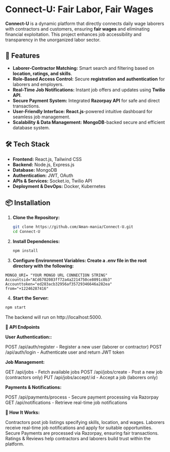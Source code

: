 # Connect-U: Fair Labor, Fair Wages

**Connect-U** is a dynamic platform that directly connects daily wage laborers with contractors and customers, ensuring **fair wages** and eliminating financial exploitation. This project enhances job accessibility and transparency in the unorganized labor sector.

## 🚀 Features

- **Laborer-Contractor Matching:** Smart search and filtering based on **location, ratings, and skills**.
- **Role-Based Access Control:** Secure **registration and authentication** for laborers and employers.
- **Real-Time Job Notifications:** Instant job offers and updates using **Twilio API**.
- **Secure Payment System:** Integrated **Razorpay API** for safe and direct transactions.
- **User-Friendly Interface:** **React.js**-powered intuitive dashboard for seamless job management.
- **Scalability & Data Management:** **MongoDB**-backed secure and efficient database system.

## 🛠️ Tech Stack

- **Frontend:** React.js, Tailwind CSS
- **Backend:** Node.js, Express.js
- **Database:** MongoDB
- **Authentication:** JWT, OAuth
- **APIs & Services:** Socket.io, Twilio API
- **Deployment & DevOps:** Docker, Kubernetes

## 📦 Installation

1. **Clone the Repository:**  
   ```bash
   git clone https://github.com/Aman-mania/Connect-U.git
   cd Connect-U
2. **Install Dependencies:**
   ```bash
   npm install
   ```
3. **Configure Environment Variables:
Create a .env file in the root directory with the following:**

```env
MONGO_URI= "YOUR MONGO URL CONNECTION STRING"
Accountsid="ACd6702083ff72a4a2214750ce8091c0b3"
Accounttoken="ed283acb32956af35729346646a282ea"
from="+12246287416"
```

4. **Start the Server:**

```bash
npm start
```
The backend will run on http://localhost:5000.

**🔗 API Endpoints**

  **User Authentication::**
  
  POST /api/auth/register - Register a new user (laborer or contractor)
  POST /api/auth/login - Authenticate user and return JWT token

  **Job Management:**
  
  GET /api/jobs - Fetch available jobs
  POST /api/jobs/create - Post a new job (contractors only)
  PUT /api/jobs/accept/:id - Accept a job (laborers only)

  **Payments & Notifications:**
  
  POST /api/payments/process - Secure payment processing via Razorpay
  GET /api/notifications - Retrieve real-time job notifications

**🎯 How It Works:**

Contractors post job listings specifying skills, location, and wages.
Laborers receive real-time job notifications and apply for suitable opportunities.
Secure Payments are processed via Razorpay, ensuring fair transactions.
Ratings & Reviews help contractors and laborers build trust within the platform.
